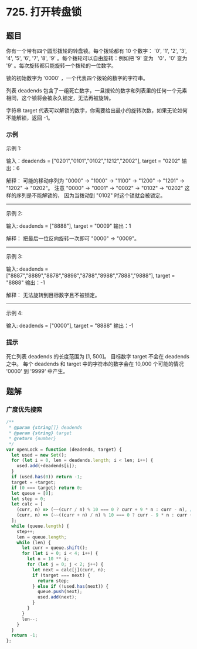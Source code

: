 # 725. 打开转盘锁

## 题目

你有一个带有四个圆形拨轮的转盘锁。每个拨轮都有 10 个数字： '0', '1', '2', '3', '4', '5', '6', '7', '8', '9' 。每个拨轮可以自由旋转：例如把 '9' 变为   '0'，'0' 变为 '9' 。每次旋转都只能旋转一个拨轮的一位数字。

锁的初始数字为 '0000' ，一个代表四个拨轮的数字的字符串。

列表 deadends 包含了一组死亡数字，一旦拨轮的数字和列表里的任何一个元素相同，这个锁将会被永久锁定，无法再被旋转。

字符串 target 代表可以解锁的数字，你需要给出最小的旋转次数，如果无论如何不能解锁，返回 -1。

### 示例

示例 1:

输入：deadends = ["0201","0101","0102","1212","2002"], target = "0202"
输出：6

解释：
可能的移动序列为 "0000" -> "1000" -> "1100" -> "1200" -> "1201" -> "1202" -> "0202"。
注意 "0000" -> "0001" -> "0002" -> "0102" -> "0202" 这样的序列是不能解锁的，
因为当拨动到 "0102" 时这个锁就会被锁定。

---

示例 2:

输入: deadends = ["8888"], target = "0009"
输出：1

解释：
把最后一位反向旋转一次即可 "0000" -> "0009"。

---

示例 3:

输入: deadends = ["8887","8889","8878","8898","8788","8988","7888","9888"], target = "8888"
输出：-1

解释：
无法旋转到目标数字且不被锁定。

---

示例 4:

输入: deadends = ["0000"], target = "8888"
输出：-1

### 提示

死亡列表 deadends 的长度范围为 [1, 500]。
目标数字 target 不会在 deadends 之中。
每个 deadends 和 target 中的字符串的数字会在 10,000 个可能的情况 '0000' 到 '9999' 中产生。

## 题解

### 广度优先搜索

```JavaScript
/**
 * @param {string[]} deadends
 * @param {string} target
 * @return {number}
 */
var openLock = function (deadends, target) {
  let used = new Set();
  for (let i = 0, len = deadends.length; i < len; i++) {
    used.add(+deadends[i]);
  }
  if (used.has(0)) return -1;
  target = +target;
  if (0 === target) return 0;
  let queue = [0];
  let step = 0;
  let calc = [
    (curr, n) => (~~(curr / n) % 10 === 0 ? curr + 9 * n : curr - n), // +1 操作
    (curr, n) => (~~((curr + n) / n) % 10 === 0 ? curr - 9 * n : curr + n) // -1 操作
  ];
  while (queue.length) {
    step++;
    len = queue.length;
    while (len) {
      let curr = queue.shift();
      for (let i = 0; i < 4; i++) {
        let n = 10 ** i;
        for (let j = 0; j < 2; j++) {
          let next = calc[j](curr, n);
          if (target === next) {
            return step;
          } else if (!used.has(next)) {
            queue.push(next);
            used.add(next);
          }
        }
      }
      len--;
    }
  }
  return -1;
};


```
